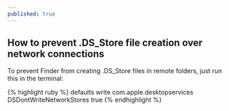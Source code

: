 ```yaml
---
published: true
---
```


## How to prevent .DS_Store file creation over network connections
To prevent Finder from creating .DS_Store files in remote folders, just run this in the terminal:

{% highlight ruby %}
defaults write com.apple.desktopservices DSDontWriteNetworkStores true
{% endhighlight %}